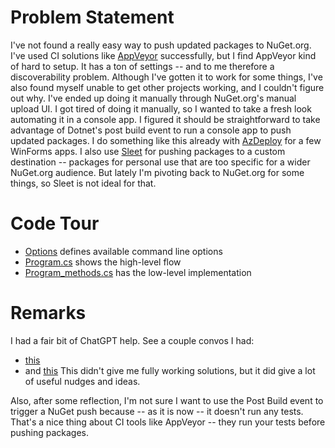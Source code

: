# Problem Statement
I've not found a really easy way to push updated packages to NuGet.org. I've used CI solutions like [AppVeyor](https://www.appveyor.com/) successfully, but I find AppVeyor kind of hard to setup. It has a ton of settings -- and to me therefore a discoverability problem. Although I've gotten it to work for some things, I've also found myself unable to get other projects working, and I couldn't figure out why. I've ended up doing it manually through NuGet.org's manual upload UI. I got tired of doing it manually, so I wanted to take a fresh look automating it in a console app. I figured it should be straightforward to take advantage of Dotnet's post build event to run a console app to push updated packages. I do something like this already with [AzDeploy](https://github.com/adamfoneil/AzDeploy) for a few WinForms apps. I also use [Sleet](https://github.com/emgarten/Sleet) for pushing packages to a custom destination -- packages for personal use that are too specific for a wider NuGet.org audience. But lately I'm pivoting back to NuGet.org for some things, so Sleet is not ideal for that.

# Code Tour
- [Options](https://github.com/adamfoneil/NuGetPush/blob/master/NuGetPush.CLI/Options.cs) defines available command line options
- [Program.cs](https://github.com/adamfoneil/NuGetPush/blob/master/NuGetPush.CLI/Program.cs) shows the high-level flow
- [Program_methods.cs](https://github.com/adamfoneil/NuGetPush/blob/master/NuGetPush.CLI/Program_methods.cs) has the low-level implementation

# Remarks
I had a fair bit of ChatGPT help. See a couple convos I had:
- [this](https://chat.openai.com/share/a38c9aee-e6b8-413f-a651-a5daa0317c7b)
- and [this](https://chat.openai.com/share/af0af45d-25e9-466e-b366-bd9d0594546b)
This didn't give me fully working solutions, but it did give a lot of useful nudges and ideas.

Also, after some reflection, I'm not sure I want to use the Post Build event to trigger a NuGet push because -- as it is now -- it doesn't run any tests. That's a nice thing about CI tools like AppVeyor -- they run your tests before pushing packages.
